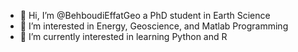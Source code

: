 - 👋 Hi, I’m @BehboudiEffatGeo a PhD student in Earth Science
- 👀 I’m interested in Energy, Geoscience, and Matlab Programming
- 🌱 I’m currently interested in learning Python and R
<!---
BehboudiEffatGeo/BehboudiEffatGeo is a ✨ special ✨ repository because its `README.md` (this file) appears on your GitHub profile.
You can click the Preview link to take a look at your changes.
--->
